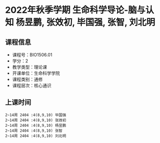 # 2022年秋季学期 生命科学导论-脑与认知 杨昱鹏, 张效初, 毕国强, 张智, 刘北明






## 课程信息

- 课程号：BIO1506.01
- 学分：2
- 教学类型：理论课
- 开课单位：生命科学学院
- 课程类别：通修
- 课程层次：核心通识

## 上课时间

```
2~14周 2404 :4(8,9,10) 毕国强
2~14周 2404 :4(8,9,10) 张效初
2~14周 2404 :4(8,9,10) 杨昱鹏
2~14周 2404 :4(8,9,10) 张智
2~14周 2404 :4(8,9,10) 刘北明
```

